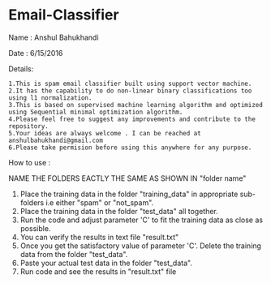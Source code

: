 # Email-Classifier
Name : Anshul Bahukhandi

Date : 6/15/2016

Details: 

	1.This is spam email classifier built using support vector machine.
	2.It has the capability to do non-linear binary classifications too using l1 normalization.
	3.This is based on supervised machine learning algorithm and optimized using Sequential minimal optimization algorithm.
	4.Please feel free to suggest any improvements and contribute to the repository.
	5.Your ideas are always welcome . I can be reached at anshulbahukhandi@gmail.com
	6.Please take permision before using this anywhere for any purpose.

How to use : 

NAME THE FOLDERS EACTLY THE SAME AS SHOWN IN "folder name" 
1. Place the training data in the folder "training_data" in appropriate sub-folders i.e either "spam" or  "not_spam".
2. Place the training data in the folder "test_data" all together.
3. Run the code and adjust parameter 'C' to fit the training data as close as possible.
4. You can verify the results in text file "result.txt"
5. Once you get the satisfactory value of parameter 'C'. Delete the training data from the folder "test_data".
6. Paste your actual test data in the folder "test_data".
7. Run code and see the results in "result.txt" file 
